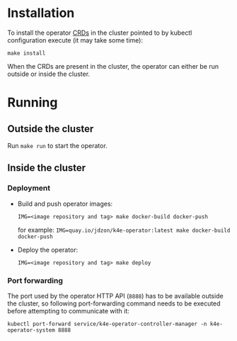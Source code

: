 # Installation
 To install the operator [CRDs](docs/crds.md) in the cluster pointed to by kubectl configuration execute (it may take some time):

`make install`

When the CRDs are present in the cluster, the operator can either be run outside or inside the cluster.

# Running
## Outside the cluster
Run `make run` to start the operator.

## Inside the cluster
### Deployment
 - Build and push operator images:
   
   `IMG=<image repository and tag> make docker-build docker-push` 
   
   for example: `IMG=quay.io/jdzon/k4e-operator:latest make docker-build docker-push`
   
 - Deploy the operator:
   
   `IMG=<image repository and tag> make deploy`

### Port forwarding
The port used by the operator HTTP API (`8888`) has to be available outside the cluster, so following port-forwarding command needs to be executed before attempting to communicate with it:

`kubectl port-forward service/k4e-operator-controller-manager -n k4e-operator-system 8888`
